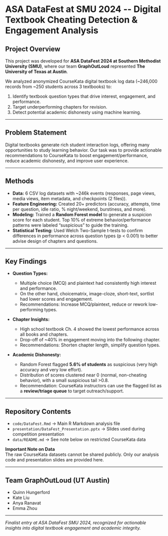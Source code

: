 # ASA DataFest at SMU 2024 -- Digital Textbook Cheating Detection & Engagement Analysis  

## Project Overview
This project was developed for **ASA DataFest 2024 at Southern Methodist University (SMU)**, where our team **GraphOutLoud** represented **The University of Texas at Austin**.  

We analyzed anonymized CourseKata digital textbook log data (~246,000 records from ~250 students across 3 textbooks) to:  
1. Identify textbook question types that drive interest, engagement, and performance.  
2. Target underperforming chapters for revision.  
3. Detect potential academic dishonesty using machine learning.  

---

## Problem Statement  
Digital textbooks generate rich student interaction logs, offering many opportunities to study learning behavior. Our task was to provide actionable recommendations to CourseKata to boost engagement/performance, reduce academic dishonesty, and improve user experience.

---

## Methods  
- **Data:** 6 CSV log datasets with ~246k events (responses, page views, media views, item metadata, and checkpoints (2 files)).  
- **Feature Engineering:** Created 20+ predictors (accuracy, attempts, time per question, idle ratio, % night/weekend, burstiness, and more).  
- **Modeling:** Trained a **Random Forest model** to generate a suspicion score for each student. Top 10% of extreme behavior/performance patterns were labeled “suspicious” to guide the training.
- **Statistical Testing:** Used Welch Two-Sample t-tests to confirm differences in performance across question types (p < 0.001) to better advise design of chapters and questions.

---

## Key Findings  
- **Question Types:**  
  - Multiple choice (MCQ) and plaintext had consistently high interest and performance.
  - On the other hand, choicematrix, image-cloze, short-text, sortlist had lower scores and engagement.  
  - Recommendations: Increase MCQ/plaintext, reduce or rework low-performing types.  

- **Chapter Insights:**
  - High school textbook Ch. 4 showed the lowest performance across all books and chapters.  
  - Drop-off of ~40% in engagement moving into the following chapter.  
  - Recommendations: Shorten chapter length, simplify question types.  

- **Academic Dishonesty:**  
  - Random Forest flagged **5.6% of students** as suspicious (very high accuracy and very low effort).  
  - Distribution of scores clustered near 0 (normal, non-cheating behavior), with a small suspicious tail >0.8.  
  - Recommendation: CourseKata instructors can use the flagged list as a **review/triage queue** to target outreach/support.  

---

## Repository Contents  
- `code/DataFest.Rmd` → Main R Markdown analysis file
- `presentation/DataFest_Presentation.pptx` → Slides used during competition presentation
- `data/README.md` → See note below on restricted CourseKata data 

**Important Note on Data**  
The raw CourseKata datasets cannot be shared publicly. Only our analysis code and presentation slides are provided here.  

---

## Team GraphOutLoud (UT Austin)  
- Quinn Hungerford  
- Kate Liu  
- Anya Ranavat  
- Emma Zhou  

---

*Finalist entry at ASA DataFest SMU 2024, recognized for actionable insights into digital textbook engagement and academic integrity.* 
